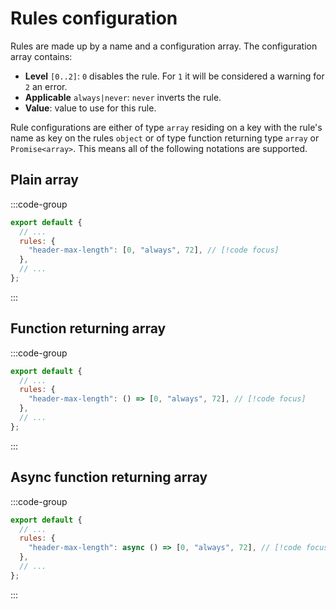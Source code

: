 # Rules configuration

Rules are made up by a name and a configuration array. The configuration array contains:

- **Level** `[0..2]`: `0` disables the rule. For `1` it will be considered a warning for `2` an error.
- **Applicable** `always|never`: `never` inverts the rule.
- **Value**: value to use for this rule.

Rule configurations are either of type `array` residing on a key with the rule's name as key on the rules `object` or of type function returning type `array` or `Promise<array>`. This means all of the following notations are supported.

## Plain array

:::code-group

```js [commitlint.config.js]
export default {
  // ...
  rules: {
    "header-max-length": [0, "always", 72], // [!code focus]
  },
  // ...
};
```

:::

## Function returning array

:::code-group

```js [commitlint.config.js]
export default {
  // ...
  rules: {
    "header-max-length": () => [0, "always", 72], // [!code focus]
  },
  // ...
};
```

:::

## Async function returning array

:::code-group

```js [commitlint.config.js]
export default {
  // ...
  rules: {
    "header-max-length": async () => [0, "always", 72], // [!code focus]
  },
  // ...
};
```

:::
